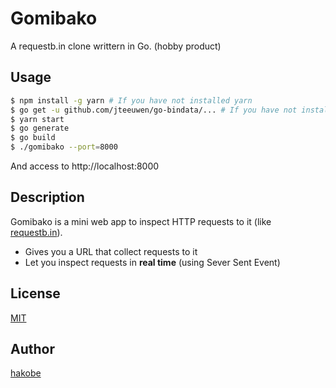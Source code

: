 # Gomibako

A requestb.in clone writtern in Go. (hobby product)

## Usage

```sh
$ npm install -g yarn # If you have not installed yarn
$ go get -u github.com/jteeuwen/go-bindata/... # If you have not installed go-bindata
$ yarn start
$ go generate
$ go build
$ ./gomibako --port=8000
```

And access to http://localhost:8000

## Description

Gomibako is a mini web app to inspect HTTP requests to it (like [requestb.in](http://requestb.in/)).

- Gives you a URL that collect requests to it
- Let you inspect requests in **real time** (using Sever Sent Event)

## License

[MIT](./LICENSE)

## Author

[hakobe](http://github.com/hakobe)
